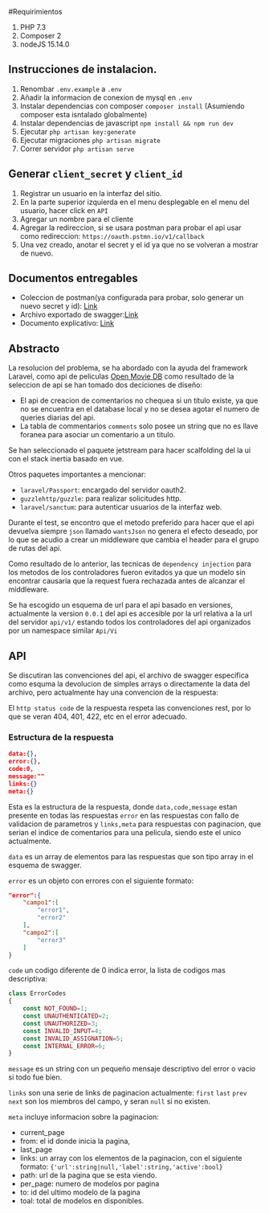 #Requirimientos
1. PHP 7.3
2. Composer 2
3. nodeJS 15.14.0

## Instrucciones de instalacion.

1. Renombar `.env.example` a `.env`
2. Añadir la informacion de conexion de mysql en `.env`
3. Instalar dependencias con composer `composer install` (Asumiendo composer esta isntalado globalmente)
4. Instalar dependencias de javascript `npm install && npm run dev`
5. Ejecutar `php artisan key:generate`
6. Ejecutar migraciones `php artisan migrate`
7. Correr servidor `php artisan serve`

## Generar `client_secret` y `client_id`
1. Registrar un usuario en la interfaz del sitio.
2. En la parte superior izquierda en el menu desplegable en el menu del usuario, hacer click en `API`
3. Agregar un nombre para el cliente
4. Agregar la redireccion, si se usara postman para probar el api usar como redireccion: `https://oauth.pstmn.io/v1/callback`
5. Una vez creado, anotar el secret y el id ya que no se volveran a mostrar de nuevo.

## Documentos entregables

- Coleccion de postman(ya configurada para probar, solo generar un nuevo secret y id): [Link](postman_files/Working.postman_collection.json)
- Archivo exportado de swagger:[Link](postman_files/swagger-myself418-pruebabackend-1.0.0-resolved.json)
- Documento explicativo: [Link](#abstracto)


## Abstracto
La resolucion del problema, se ha abordado con la ayuda del framework Laravel, como api de peliculas [Open Movie DB](http://www.omdbapi.com) como resultado de la seleccion de api se han tomado dos deciciones de diseño:
- El api de creacion de comentarios no chequea si un titulo existe, ya que no se encuentra en el database local y no se desea agotar el numero de queries diarias del api.
- La tabla de commentarios `comments` solo posee un string que no es llave foranea para asociar un comentario a un titulo.

Se han seleccionado el paquete jetstream para hacer scalfolding del la ui con el stack inertia basado en vue.

Otros paquetes importantes a mencionar:
- `laravel/Passport`: encargado del servidor oauth2.
- `guzzlehttp/guzzle`: para realizar solicitudes http.
- `laravel/sanctum`: para autenticar usuarios de la interfaz web.

Durante el test, se encontro que el metodo preferido para hacer que el api devuelva siempre `json` llamado `wantsJson` no genera el efecto deseado, por lo que se acudio a crear un middleware que cambia el header para el grupo de rutas del api.

Como resultado de lo anterior, las tecnicas de `dependency injection` para los metodos de los controladores fueron evitados ya que un modelo sin encontrar causaria que la request fuera rechazada antes de alcanzar el middleware.

Se ha escogido un esquema de url para el api basado en versiones, actualmente la version `0.0.1` del api es accesible por la url relativa a la url del servidor `api/v1/` estando todos los controladores del api organizados por un namespace similar `Api/Vi`

## API
Se discutiran las convenciones del api, el archivo de swagger especifica como esquma la devolucion de simples arrays o directamente la data del archivo, pero actualmente hay una convencion de la respuesta:

El `http status code` de la respuesta respeta las convenciones rest, por lo que se veran 404, 401, 422, etc en el error adecuado.

### Estructura de la respuesta
```json
data:{},
error:{},
code:0,
message:""
links:{}
meta:{}
```
Esta es la estructura de la respuesta, donde `data,code,message` estan presente en todas las respuestas `error` en las respuestas con fallo de validacion de parametros y `links,meta` para respuestas con paginacion, que serian el indice de comentarios para una pelicula, siendo este el unico actualmente.

`data` es un array de elementos para las respuestas que son tipo array in el esquema de swagger.

`error` es un objeto con errores con el siguiente formato:
```json
"error":{
    "campo1":[
        "error1",
        "error2"
    ],
    "campo2":[
        "error3"
    ]
}
```

`code` un codigo diferente de 0 indica error, la lista de codigos mas descriptiva:
```php
class ErrorCodes
{
    const NOT_FOUND=1;
    const UNAUTHENTICATED=2;
    const UNAUTHORIZED=3;
    const INVALID_INPUT=4;
    const INVALID_ASSIGNATION=5;
    const INTERNAL_ERROR=6;
}
```

`message` es un string con un pequeño mensaje descriptivo del error o vacio si todo fue bien.

`links` son una serie de links de paginacion actualmente: `first` `last` `prev` `next` son los miembros del campo, y seran `null` si no existen.

`meta` incluye informacion sobre la paginacion:
- current_page
- from: el id donde inicia la pagina,
- last_page
- links: un array con los elementos de la paginacion, con el siguiente formato: `{'url':string|null,'label':string,'active':bool}`
- path: url de la pagina que se esta viendo.
- per_page: numero de modelos por pagina
- to: id del ultimo modelo de la pagina
- toal: total de modelos en disponibles.
